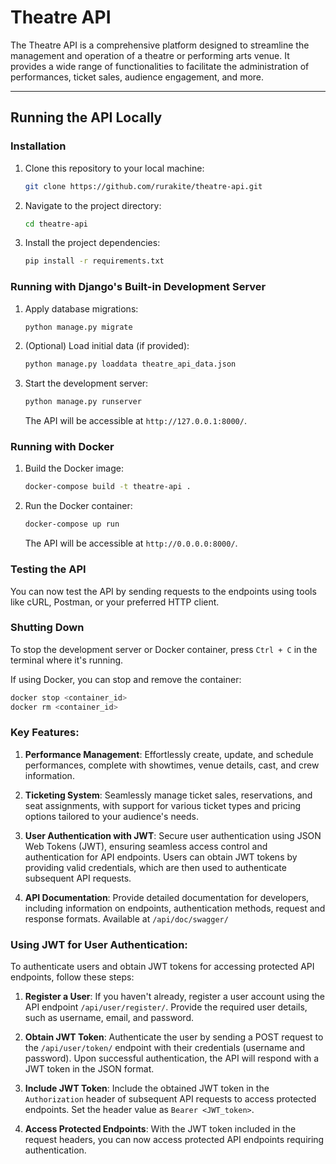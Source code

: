 # Theatre API

The Theatre API is a comprehensive platform designed to streamline the management and operation of a theatre or performing arts venue. It provides a wide range of functionalities to facilitate the administration of performances, ticket sales, audience engagement, and more.

---

## Running the API Locally

### Installation

1. Clone this repository to your local machine:

   ```bash
   git clone https://github.com/rurakite/theatre-api.git
   ```

2. Navigate to the project directory:

   ```bash
   cd theatre-api
   ```

3. Install the project dependencies:

   ```bash
   pip install -r requirements.txt
   ```

### Running with Django's Built-in Development Server

1. Apply database migrations:

   ```bash
   python manage.py migrate
   ```

2. (Optional) Load initial data (if provided):

   ```bash
   python manage.py loaddata theatre_api_data.json
   ```

3. Start the development server:

   ```bash
   python manage.py runserver
   ```

   The API will be accessible at `http://127.0.0.1:8000/`.

### Running with Docker

1. Build the Docker image:

   ```bash
   docker-compose build -t theatre-api .
   ```

2. Run the Docker container:

   ```bash
   docker-compose up run
   ```

   The API will be accessible at `http://0.0.0.0:8000/`.

### Testing the API

You can now test the API by sending requests to the endpoints using tools like cURL, Postman, or your preferred HTTP client.

### Shutting Down

To stop the development server or Docker container, press `Ctrl + C` in the terminal where it's running.

If using Docker, you can stop and remove the container:

```bash
docker stop <container_id>
docker rm <container_id>
```

### Key Features:

1. **Performance Management**: Effortlessly create, update, and schedule performances, complete with showtimes, venue details, cast, and crew information.

2. **Ticketing System**: Seamlessly manage ticket sales, reservations, and seat assignments, with support for various ticket types and pricing options tailored to your audience's needs.

3. **User Authentication with JWT**: Secure user authentication using JSON Web Tokens (JWT), ensuring seamless access control and authentication for API endpoints. Users can obtain JWT tokens by providing valid credentials, which are then used to authenticate subsequent API requests.

4. **API Documentation**: Provide detailed documentation for developers, including information on endpoints, authentication methods, request and response formats. Available at  `/api/doc/swagger/`

### Using JWT for User Authentication:

To authenticate users and obtain JWT tokens for accessing protected API endpoints, follow these steps:

1. **Register a User**: If you haven't already, register a user account using the API endpoint `/api/user/register/`. Provide the required user details, such as username, email, and password.

2. **Obtain JWT Token**: Authenticate the user by sending a POST request to the `/api/user/token/` endpoint with their credentials (username and password). Upon successful authentication, the API will respond with a JWT token in the JSON format.

3. **Include JWT Token**: Include the obtained JWT token in the `Authorization` header of subsequent API requests to access protected endpoints. Set the header value as `Bearer <JWT_token>`.

4. **Access Protected Endpoints**: With the JWT token included in the request headers, you can now access protected API endpoints requiring authentication.

